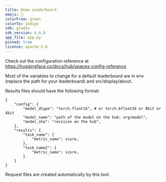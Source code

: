 ```yaml
---
title: Demo Leaderboard
emoji: 🥇
colorFrom: green
colorTo: indigo
sdk: gradio
sdk_version: 4.4.0
app_file: app.py
pinned: true
license: apache-2.0
---
```


Check out the configuration reference at https://huggingface.co/docs/hub/spaces-config-reference

Most of the variables to change for a default leaderboard are in env (replace the path for your leaderboard) and src/display/about.

Results files should have the following format:
```
{
    "config": {
        "model_dtype": "torch.float16", # or torch.bfloat16 or 8bit or 4bit
        "model_name": "path of the model on the hub: org/model",
        "model_sha": "revision on the hub",
    },
    "results": {
        "task_name": {
            "metric_name": score,
        },
        "task_name2": {
            "metric_name": score,
        }
    }
}
```

Request files are created automatically by this tool.